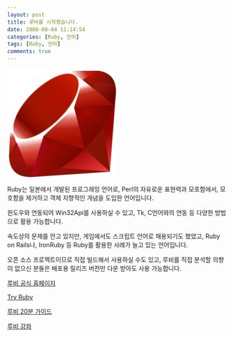 ```yaml
---
layout: post
title: 루비를 시작했습니다.
date: 2008-08-04 11:14:54
categories: [Ruby, 언어]
tags: [Ruby, 언어]
comments: true
---
```


![Ruby](/images/2008/ruby.jpg)

Ruby는 일본에서 개발된 프로그래밍 언어로, Perl의 자유로운 표현력과 모호함에서, 모호함을 제거하고 객체 지향적인 개념을 도입한 언어입니다.

윈도우와 연동되어 Win32Api를 사용하실 수 있고, Tk, C언어와의 연동 등 다양한 방법으로 활용 가능합니다.

속도상의 문제를 안고 있지만, 게임에서도 스크립트 언어로 채용되기도 했었고, Ruby on Rails나, IronRuby 등 Ruby를 활용한 사례가 늘고 있는 언어입니다.

오픈 소스 프로젝트이므로 직접 빌드해서 사용하실 수도 있고, 루비를 직접 분석할 의향이 없으신 분들은 배포용 릴리즈 버전만 다운 받아도 사용 가능합니다.


[루비 공식 홈페이지](http://www.ruby-lang.org/ko/)

[Try Ruby](http://tryruby.hobix.com/)

[루비 20분 가이드](http://www.ruby-lang.org/ko/documentation/quickstart/)

[루비 강좌](http://synch3d.com/wiki/moin/moin.cgi/_c7_c1_b7_ce_b1_d7_b7_a1_b9_d6_20_b7_e7_ba_f1)
